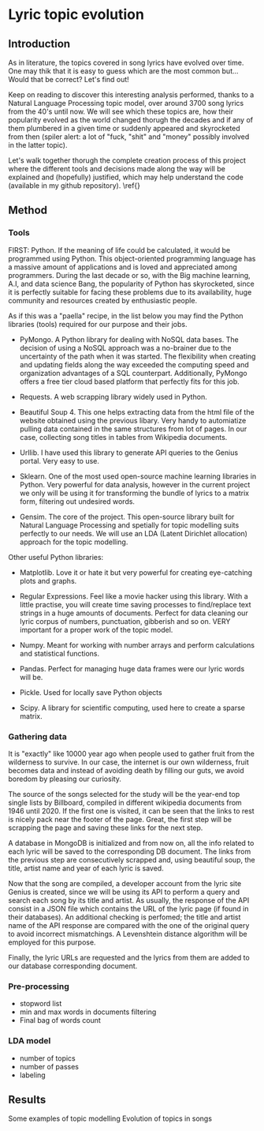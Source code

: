 # Lyric topic evolution

## Introduction

As in literature, the topics covered in song lyrics have evolved over time. One may thik that it is easy to guess which are the most common but... Would that be correct? Let's find out!

Keep on reading to discover this interesting analysis performed, thanks to a Natural Language Processing topic model, over around 3700 song lyrics from the 40's until now. We will see which these topics are,  how their popularity evolved as the world changed thorugh the decades and if any of them plumbered in a given time or suddenly appeared and skyrocketed from then (spiler alert: a lot of "fuck, "shit" and "money" possibly involved in the latter topic).

Let's walk together thorugh the complete creation process of this project where the different tools and decisions made along the way will be explained and (hopefully) justified, which may help understand the code (available in my github repository). \ref{}



## Method

### Tools

FIRST: Python.
If the meaning of life could be calculated, it would be programmed using Python. This object-oriented programming language has a massive amount of applications and is loved and appreciated among programmers. During the last decade or so, with the Big machine learning, A.I, and data science Bang, the popularity of Python has skyrocketed, since it is perfectly suitable for facing these problems due to its availability, huge community and resources created by enthusiastic people.

As if this was a "paella" recipe, in the list below you may find the Python libraries (tools) required for our purpose and their jobs.

- PyMongo. A Python library for dealing with NoSQL data bases. The decision of using a NoSQL approach was a no-brainer due to the uncertainty of the path when it was started. The flexibility when creating and updating fields along the way exceeded the computing speed and organization advantages of a SQL counterpart. Additionally, PyMongo offers a free tier cloud based platform that perfectly fits for this job.

- Requests. A web scrapping library widely used in Python.

- Beautiful Soup 4. This one helps extracting data from the html file of the website obtained using the previous libary. Very handy to automiatize pulling data contained in the same structures from lot of pages. In our case, collecting song titles in tables from Wikipedia documents.

- Urllib. I have used this library to generate API queries to the Genius portal. Very easy to use.

- Sklearn. One of the most used open-source machine learning libraries in Python. Very powerful for data analysis, however in the current project we only will be using it for transforming the bundle of lyrics to a matrix form, filtering out undesired words.

- Gensim. The core of the project. This open-source library built for Natural Language Processing and spetially for topic modelling suits perfectly to our needs. We will use an LDA (Latent Dirichlet allocation) approach for the topic modelling.

Other useful Python libraries: 

- Matplotlib. Love it or hate it but very powerful for creating eye-catching plots and graphs.

- Regular Expressions. Feel like a movie hacker using this library. With a little practise, you will create time saving processes to find/replace text strings in a huge amounts of documents. Perfect for data cleaning our lyric corpus of numbers, punctuation, gibberish and so on. VERY important for a proper work of the topic model.

- Numpy. Meant for working with number arrays and perform calculations and statistical functions.

- Pandas. Perfect for managing huge data frames were our lyric words will be. 

- Pickle. Used for locally save Python objects

- Scipy. A library for scientific computing, used here to create a sparse matrix.

### Gathering data

It is "exactly" like 10000 year ago when people used to gather fruit from the wilderness to survive. In our case, the internet is our own wilderness, fruit becomes data and instead of avoiding death by filling our guts, we avoid boredom by pleasing our curiosity.

The source of the songs selected for the study will be the year-end top single lists by Billboard, compiled in different wikipedia documents from 1946 until 2020. If the first one is visited, it can be seen that the links to rest is nicely pack near the footer of the page. Great, the first step will be scrapping the page and saving these links for the next step.

A database in MongoDB is initialized and from now on, all the info related to each lyric will be saved to the corresponding DB document. The links from the previous step are consecutively scrapped and, using beautiful soup, the title, artist name and year of each lyric is saved.

Now that the song are compiled, a developer account from the lyric site Genius is created, since we will be using its API to perform a query and search each song by its title and artist. As usually, the response of the API consist in a JSON file which contains the URL of the lyric page (if found in their databases). An additional checking is perfomed; the title and artist name of the API response are compared with the one of the original query to avoid incorrect mismatchings. A Levenshtein distance algorithm will be employed for this purpose.

Finally, the lyric URLs are requested and the lyrics from them are added to our database corresponding document.

### Pre-processing
- stopword list
- min and max words in documents filtering
- Final bag of words count

### LDA model
- number of topics
- number of passes
- labeling
	
## Results
Some examples of topic modelling
	Evolution of topics in songs